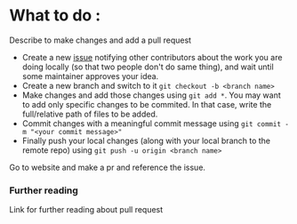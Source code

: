# What to do :
Describe to make changes and add a pull request
 * Create a new [issue](https://github.com/harshraj22/hands_on_git/issues) notifying other contributors about the work you are doing locally (so that two people don't do same thing), and wait until some maintainer approves your idea.
 * Create a new branch and switch to it ```git checkout -b <branch name> ```
 * Make changes and add those changes using ```git add *```. You may want to add only specific changes to be commited. In that case, write the full/relative path of files to be added.
 * Commit changes with a meaningful commit message using ```git commit -m "<your commit message>"```
 * Finally push your local changes (along with your local branch to the remote repo) using ```git push -u origin <branch name> ```

Go to website and make a pr and reference the issue.

### Further reading 
Link for further reading about pull request